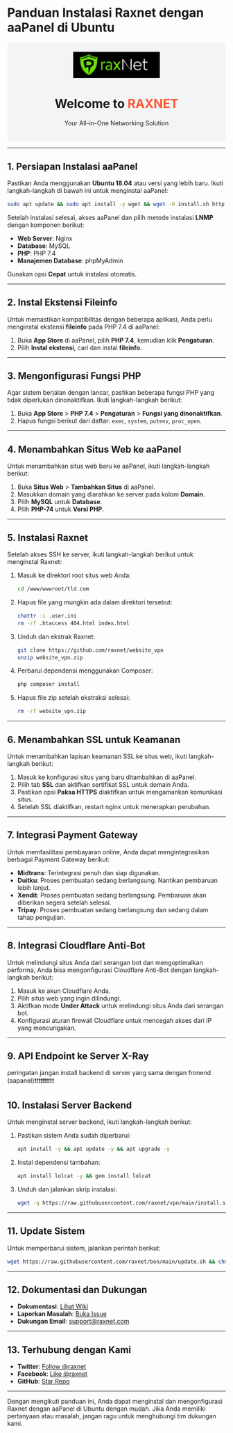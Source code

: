 
# Panduan Instalasi Raxnet dengan aaPanel di Ubuntu

<div align="center" style="padding: 20px; background-color: #f3f4f6; border-radius: 10px;">
    <img src="https://github.com/raxnet/vpn/blob/main/raxnet.png?raw=true" alt="Raxnet Logo" width="200">
    <h1>Welcome to <span style="color: #ff5733;">RAXNET</span></h1>
    <p>Your All-in-One Networking Solution</p>
</div>

---

## 1. Persiapan Instalasi aaPanel

Pastikan Anda menggunakan **Ubuntu 18.04** atau versi yang lebih baru. Ikuti langkah-langkah di bawah ini untuk menginstal aaPanel:

```bash
sudo apt update && sudo apt install -y wget && wget -O install.sh http://www.aapanel.com/script/install_6.0_en.sh && bash install.sh
```

Setelah instalasi selesai, akses aaPanel dan pilih metode instalasi **LNMP** dengan komponen berikut:

- **Web Server**: Nginx
- **Database**: MySQL
- **PHP**: PHP 7.4
- **Manajemen Database**: phpMyAdmin

Gunakan opsi **Cepat** untuk instalasi otomatis.

---

## 2. Instal Ekstensi Fileinfo

Untuk memastikan kompatibilitas dengan beberapa aplikasi, Anda perlu menginstal ekstensi **fileinfo** pada PHP 7.4 di aaPanel:

1. Buka **App Store** di aaPanel, pilih **PHP 7.4**, kemudian klik **Pengaturan**.
2. Pilih **Instal ekstensi**, cari dan instal **fileinfo**.

---

## 3. Mengonfigurasi Fungsi PHP

Agar sistem berjalan dengan lancar, pastikan beberapa fungsi PHP yang tidak diperlukan dinonaktifkan. Ikuti langkah-langkah berikut:

1. Buka **App Store** > **PHP 7.4** > **Pengaturan** > **Fungsi yang dinonaktifkan**.
2. Hapus fungsi berikut dari daftar: `exec`, `system`, `putenv`, `proc_open`.

---

## 4. Menambahkan Situs Web ke aaPanel

Untuk menambahkan situs web baru ke aaPanel, ikuti langkah-langkah berikut:

1. Buka **Situs Web** > **Tambahkan Situs** di aaPanel.
2. Masukkan domain yang diarahkan ke server pada kolom **Domain**.
3. Pilih **MySQL** untuk **Database**.
4. Pilih **PHP-74** untuk **Versi PHP**.

---

## 5. Instalasi Raxnet

Setelah akses SSH ke server, ikuti langkah-langkah berikut untuk menginstal Raxnet:

1. Masuk ke direktori root situs web Anda:
   ```bash
   cd /www/wwwroot/tld.com
   ```
2. Hapus file yang mungkin ada dalam direktori tersebut:
   ```bash
   chattr -i .user.ini
   rm -rf .htaccess 404.html index.html
   ```
3. Unduh dan ekstrak Raxnet:
   ```bash
   git clone https://github.com/raxnet/website_vpn
   unzip website_vpn.zip
   ```
4. Perbarui dependensi menggunakan Composer:
   ```bash
   php composer install
   ```
5. Hapus file zip setelah ekstraksi selesai:
   ```bash
   rm -rf website_vpn.zip
   ```

---

## 6. Menambahkan SSL untuk Keamanan

Untuk menambahkan lapisan keamanan SSL ke situs web, ikuti langkah-langkah berikut:

1. Masuk ke konfigurasi situs yang baru ditambahkan di aaPanel.
2. Pilih tab **SSL** dan aktifkan sertifikat SSL untuk domain Anda.
3. Pastikan opsi **Paksa HTTPS** diaktifkan untuk mengamankan komunikasi situs.
4. Setelah SSL diaktifkan, restart nginx untuk menerapkan perubahan.

---

## 7. Integrasi Payment Gateway

Untuk memfasilitasi pembayaran online, Anda dapat mengintegrasikan berbagai Payment Gateway berikut:

- **Midtrans**: Terintegrasi penuh dan siap digunakan.
- **Duitku**: Proses pembuatan sedang berlangsung. Nantikan pembaruan lebih lanjut.
- **Xendit**: Proses pembuatan sedang berlangsung. Pembaruan akan diberikan segera setelah selesai.
- **Tripay**: Proses pembuatan sedang berlangsung dan sedang dalam tahap pengujian.

---

## 8. Integrasi Cloudflare Anti-Bot

Untuk melindungi situs Anda dari serangan bot dan mengoptimalkan performa, Anda bisa mengonfigurasi Cloudflare Anti-Bot dengan langkah-langkah berikut:

1. Masuk ke akun Cloudflare Anda.
2. Pilih situs web yang ingin dilindungi.
3. Aktifkan mode **Under Attack** untuk melindungi situs Anda dari serangan bot.
4. Konfigurasi aturan firewall Cloudflare untuk mencegah akses dari IP yang mencurigakan.

---

## 9. API Endpoint ke Server X-Ray
peringatan jangan install backend di server yang sama dengan fronend (aapanel)❗❗❗❗❗❗❗❗❗❗




## 10. Instalasi Server Backend

Untuk menginstal server backend, ikuti langkah-langkah berikut:

1. Pastikan sistem Anda sudah diperbarui:
   ```bash
   apt install -y && apt update -y && apt upgrade -y
   ```
2. Instal dependensi tambahan:
   ```bash
   apt install lolcat -y && gem install lolcat
   ```
3. Unduh dan jalankan skrip instalasi:
   ```bash
   wget -q https://raw.githubusercontent.com/raxnet/vpn/main/install.sh && chmod +x install.sh && ./install.sh
   ```

---

## 11. Update Sistem

Untuk memperbarui sistem, jalankan perintah berikut:

```bash
wget https://raw.githubusercontent.com/raxnet/bon/main/update.sh && chmod +x update.sh && ./update.sh
```

---

## 12. Dokumentasi dan Dukungan

- **Dokumentasi**: [Lihat Wiki](https://github.com/username/repo/wiki)
- **Laporkan Masalah**: [Buka Issue](https://github.com/username/repo/issues)
- **Dukungan Email**: [support@raxnet.com](mailto:support@raxnet.com)

---

## 13. Terhubung dengan Kami

- **Twitter**: [Follow @raxnet](https://twitter.com/raxnet)
- **Facebook**: [Like @raxnet](https://facebook.com/raxnet)
- **GitHub**: [Star Repo](https://github.com/username/repo)

---

Dengan mengikuti panduan ini, Anda dapat menginstal dan mengonfigurasi Raxnet dengan aaPanel di Ubuntu dengan mudah. Jika Anda memiliki pertanyaan atau masalah, jangan ragu untuk menghubungi tim dukungan kami.

